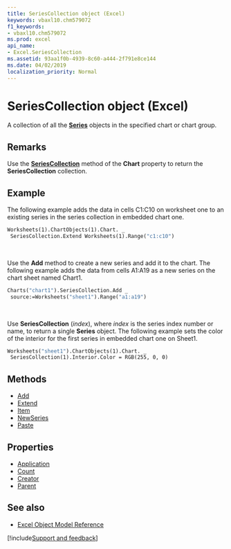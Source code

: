 ```yaml
---
title: SeriesCollection object (Excel)
keywords: vbaxl10.chm579072
f1_keywords:
- vbaxl10.chm579072
ms.prod: excel
api_name:
- Excel.SeriesCollection
ms.assetid: 93aa1f0b-4939-8c60-a444-2f791e8ce144
ms.date: 04/02/2019
localization_priority: Normal
---
```



# SeriesCollection object (Excel)

A collection of all the **[Series](Excel.Series(object).md)** objects in the specified chart or chart group.


## Remarks

Use the **[SeriesCollection](Excel.Chart.SeriesCollection.md)** method of the **Chart** property to return the **SeriesCollection** collection.


## Example

The following example adds the data in cells C1:C10 on worksheet one to an existing series in the series collection in embedded chart one.

```vb
Worksheets(1).ChartObjects(1).Chart. _ 
 SeriesCollection.Extend Worksheets(1).Range("c1:c10")
```

<br/>

Use the **Add** method to create a new series and add it to the chart. The following example adds the data from cells A1:A19 as a new series on the chart sheet named Chart1.

```vb
Charts("chart1").SeriesCollection.Add _ 
 source:=Worksheets("sheet1").Range("a1:a19")
```

<br/>

Use **SeriesCollection** (_index_), where _index_ is the series index number or name, to return a single **Series** object. The following example sets the color of the interior for the first series in embedded chart one on Sheet1.

```vb
Worksheets("sheet1").ChartObjects(1).Chart. _ 
 SeriesCollection(1).Interior.Color = RGB(255, 0, 0)
```


## Methods

- [Add](Excel.SeriesCollection.Add.md)
- [Extend](Excel.SeriesCollection.Extend.md)
- [Item](Excel.SeriesCollection.Item.md)
- [NewSeries](Excel.SeriesCollection.NewSeries.md)
- [Paste](Excel.SeriesCollection.Paste.md)

## Properties

- [Application](Excel.SeriesCollection.Application.md)
- [Count](Excel.SeriesCollection.Count.md)
- [Creator](Excel.SeriesCollection.Creator.md)
- [Parent](Excel.SeriesCollection.Parent.md)


## See also

- [Excel Object Model Reference](overview/excel/object-model.md)

[!include[Support and feedback](~/includes/feedback-boilerplate.md)]
